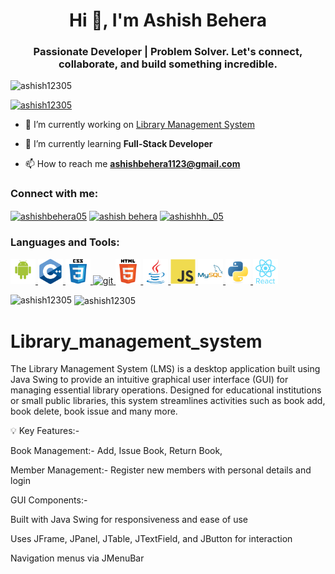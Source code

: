 <h1 align="center">Hi 👋, I'm Ashish Behera</h1>
<h3 align="center">Passionate Developer | Problem Solver. Let's connect, collaborate, and build something incredible.</h3>

<p align="left"> <img src="https://komarev.com/ghpvc/?username=ashish12305&label=Profile%20views&color=0e75b6&style=flat" alt="ashish12305" /> </p>

<p align="left"> <a href="https://github.com/ryo-ma/github-profile-trophy"><img src="https://github-profile-trophy.vercel.app/?username=ashish12305" alt="ashish12305" /></a> </p>

- 🔭 I’m currently working on [Library Management System](https://github.com/Ashish12305/Library_management_system)

- 🌱 I’m currently learning **Full-Stack Developer**

- 📫 How to reach me **ashishbehera1123@gmail.com**

<h3 align="left">Connect with me:</h3>
<p align="left">
<a href="https://linkedin.com/in/ashishbehera05" target="blank"><img align="center" src="https://raw.githubusercontent.com/rahuldkjain/github-profile-readme-generator/master/src/images/icons/Social/linked-in-alt.svg" alt="ashishbehera05" height="30" width="40" /></a>
<a href="https://fb.com/ashish behera" target="blank"><img align="center" src="https://raw.githubusercontent.com/rahuldkjain/github-profile-readme-generator/master/src/images/icons/Social/facebook.svg" alt="ashish behera" height="30" width="40" /></a>
<a href="https://instagram.com/ashishhh._05" target="blank"><img align="center" src="https://raw.githubusercontent.com/rahuldkjain/github-profile-readme-generator/master/src/images/icons/Social/instagram.svg" alt="ashishhh._05" height="30" width="40" /></a>
</p>

<h3 align="left">Languages and Tools:</h3>
<p align="left"> <a href="https://developer.android.com" target="_blank" rel="noreferrer"> <img src="https://raw.githubusercontent.com/devicons/devicon/master/icons/android/android-original-wordmark.svg" alt="android" width="40" height="40"/> </a> <a href="https://www.w3schools.com/cpp/" target="_blank" rel="noreferrer"> <img src="https://raw.githubusercontent.com/devicons/devicon/master/icons/cplusplus/cplusplus-original.svg" alt="cplusplus" width="40" height="40"/> </a> <a href="https://www.w3schools.com/css/" target="_blank" rel="noreferrer"> <img src="https://raw.githubusercontent.com/devicons/devicon/master/icons/css3/css3-original-wordmark.svg" alt="css3" width="40" height="40"/> </a> <a href="https://git-scm.com/" target="_blank" rel="noreferrer"> <img src="https://www.vectorlogo.zone/logos/git-scm/git-scm-icon.svg" alt="git" width="40" height="40"/> </a> <a href="https://www.w3.org/html/" target="_blank" rel="noreferrer"> <img src="https://raw.githubusercontent.com/devicons/devicon/master/icons/html5/html5-original-wordmark.svg" alt="html5" width="40" height="40"/> </a> <a href="https://www.java.com" target="_blank" rel="noreferrer"> <img src="https://raw.githubusercontent.com/devicons/devicon/master/icons/java/java-original.svg" alt="java" width="40" height="40"/> </a> <a href="https://developer.mozilla.org/en-US/docs/Web/JavaScript" target="_blank" rel="noreferrer"> <img src="https://raw.githubusercontent.com/devicons/devicon/master/icons/javascript/javascript-original.svg" alt="javascript" width="40" height="40"/> </a> <a href="https://www.mysql.com/" target="_blank" rel="noreferrer"> <img src="https://raw.githubusercontent.com/devicons/devicon/master/icons/mysql/mysql-original-wordmark.svg" alt="mysql" width="40" height="40"/> </a> <a href="https://www.python.org" target="_blank" rel="noreferrer"> <img src="https://raw.githubusercontent.com/devicons/devicon/master/icons/python/python-original.svg" alt="python" width="40" height="40"/> </a> <a href="https://reactjs.org/" target="_blank" rel="noreferrer"> <img src="https://raw.githubusercontent.com/devicons/devicon/master/icons/react/react-original-wordmark.svg" alt="react" width="40" height="40"/> </a> </p>

<p><img align="left" src="https://github-readme-stats.vercel.app/api/top-langs?username=ashish12305&show_icons=true&locale=en&layout=compact" alt="ashish12305" /></p>

<p>&nbsp;<img align="center" src="https://github-readme-stats.vercel.app/api?username=ashish12305&show_icons=true&locale=en" alt="ashish12305" /></p>




# Library_management_system
The Library Management System (LMS) is a desktop application built using Java Swing to provide an intuitive graphical user interface (GUI) for managing essential library operations. Designed for educational institutions or small public libraries, this system streamlines activities such as book add, book delete, book issue and many more.


💡 Key Features:-

Book Management:-
Add, Issue Book, Return Book, 

Member Management:-
Register new members with personal details and login 

GUI Components:-

Built with Java Swing for responsiveness and ease of use

Uses JFrame, JPanel, JTable, JTextField, and JButton for interaction

Navigation menus via JMenuBar
